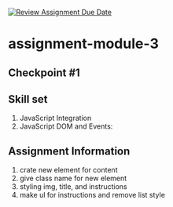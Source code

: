 [![Review Assignment Due Date](https://classroom.github.com/assets/deadline-readme-button-22041afd0340ce965d47ae6ef1cefeee28c7c493a6346c4f15d667ab976d596c.svg)](https://classroom.github.com/a/ud456hEF)
# assignment-module-3

## Checkpoint #1 

<h2> Skill set</h2>

1. JavaScript Integration
2. JavaScript DOM and Events:

<h2>Assignment Information</h2>

1. crate new element for content
2. give class name for new element
3. styling img, title, and instructions
4. make ul for instructions and remove list style